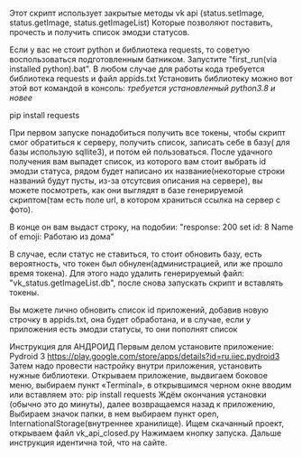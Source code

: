 Этот скрипт использует закрытые методы vk api (status.setImage, status.getImage, status.getImageList)
Которые позволяют поставить, прочесть и получить список эмодзи статусов.

Если у вас не стоит python и библиотека requests, то советую воспользоваться подготовленным батником. Запустите "first_run(via installed python).bat".
В любом случае для работы кода требуется библиотека requests и файл appids.txt Установить  библиотеку можно вот этой вот командой в консоль:
*требуется установленный python3.8 и новее*

pip install requests


При первом запуске понадобиться получить все токены, чтобы скрипт смог обратиться к серверу, получить список, записать себе в базу( для базы использую sqllite3), и потом ей пользоваться.
После удачного получения вам выпадет список, из которого вам стоит выбрать id эмодзи статуса, рядом будет написано их название(некоторые строки названий будут пусты, из-за отсутсвия описания на сервере), вы можете посмотреть, как они выглядят в базе генерируемой скриптом(там есть поле url, в котором храниться ссылка на сервер с фото).

В конце он вам выдаст строку, на подобии: "response: 200 set id: 8 Name of emoji: Работаю из дома"

В случае, если статус не ставиться, то стоит обновить базу, есть вероятность, что токен был обнулен(администрацией, или же прошло время токена).
Для этого надо удалить генерируемый файл: "vk_status.getImageList.db", после снова запускать скрипт и вставлять токены.

Вы можете лично обновить список id приложений, добавив новую строчку в appids.txt, она будет обработана, и в случае, если у приложения есть эмодзи статусы, то они пополнят список

Инструкция для АНДРОИД
Первым делом установите приложение: Pydroid 3 
https://play.google.com/store/apps/details?id=ru.iiec.pydroid3
Затем надо провести настройку внутри приложения, установить нужные библиотеки. Открываем приложение, выдвигаем боковое меню, выбираем пункт «Terminal», в открывшимся черном окне вводим или вставляем это:
pip install requests
Ждём окончания установки (обычно это до минуты), далее возвращаемся назад к приложению, Выбираем значок папки, в нем выбираем пункт open, InternationalStorage(внутреннее хранилище). Ищем скачанный проект, открываем файл vk_api_closed.py
Нажимаем кнопку запуска. Дальше инструкция идентична той, что на сайте.

